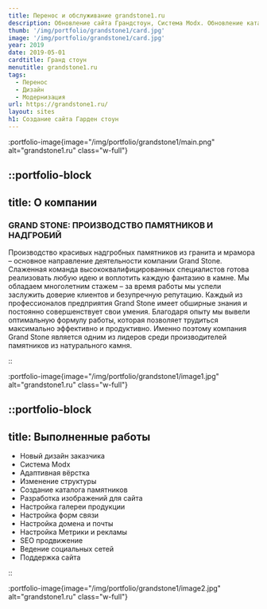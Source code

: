 ```yaml
---
title: Перенос и обслуживание grandstone1.ru
description: Обновление сайта Грандстоун, Система Modx. Обновление каталога.
thumb: '/img/portfolio/grandstone1/card.jpg'
image: '/img/portfolio/grandstone1/card.jpg'
year: 2019
date: 2019-05-01
cardtitle: Гранд стоун
menutitle: grandstone1.ru
tags:
  - Перенос
  - Дизайн
  - Модернизация
url: https://grandstone1.ru/
layout: sites
h1: Создание сайта Гарден стоун
---
```



:portfolio-image{image="/img/portfolio/grandstone1/main.png" alt="grandstone1.ru" class="w-full"}

::portfolio-block
---
title: О компании
---
### GRAND STONE: ПРОИЗВОДСТВО ПАМЯТНИКОВ И НАДГРОБИЙ
Производство красивых надгробных памятников из гранита и мрамора – основное направление деятельности компании Grand
Stone. Слаженная команда высококвалифицированных специалистов готова реализовать любую идею и воплотить каждую фантазию
в камне. Мы обладаем многолетним стажем – за время работы мы успели заслужить доверие клиентов и безупречную репутацию.
Каждый из профессионалов предприятия Grand Stone имеет обширные знания и постоянно совершенствует свои умения. Благодаря
опыту мы вывели оптимальную формулу работы, которая позволяет трудиться максимально эффективно и продуктивно. Именно
поэтому компания Grand Stone является одним из лидеров среди производителей памятников из натурального камня.

::

:portfolio-image{image="/img/portfolio/grandstone1/image1.jpg" alt="grandstone1.ru" class="w-full"}

::portfolio-block
---
title: Выполненные работы
---

- Новый дизайн заказчика
- Система Modx
- Адаптивная вёрстка
- Изменение структуры
- Создание каталога памятников
- Разработка изображений для сайта
- Настройка галереи продукции
- Настройка форм связи
- Настройка домена и почты
- Настройка Метрики и рекламы
- SEO продвижение
- Ведение социальных сетей
- Поддержка сайта

::

:portfolio-image{image="/img/portfolio/grandstone1/image2.jpg" alt="grandstone1.ru" class="w-full"}